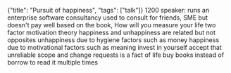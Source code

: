 {"title": "Pursuit of happiness", "tags": ["talk"]}
1200
speaker:
runs an enterprise software consultancy
used to consult for friends, SME but doesn't pay well
based on the book, How will you measure your life
two factor motivation theory
happiness and unhappiness are related but not opposites
unhappiness due to hygiene factors such as money
happiness due to motivational factors such as meaning
invest in yourself
accept that unreliable scope and change requests is a fact of life
buy books instead of borrow to read it multiple times
